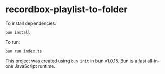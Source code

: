 # recordbox-playlist-to-folder

To install dependencies:

```bash
bun install
```

To run:

```bash
bun run index.ts
```

This project was created using `bun init` in bun v1.0.15. [Bun](https://bun.sh) is a fast all-in-one JavaScript runtime.
